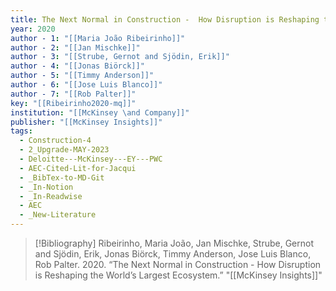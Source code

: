 ```yaml
---
title: The Next Normal in Construction -  How Disruption is Reshaping the World’s Largest Ecosystem
year: 2020
author - 1: "[[Maria João Ribeirinho]]"
author - 2: "[[Jan Mischke]]"
author - 3: "[[Strube, Gernot and Sjödin, Erik]]"
author - 4: "[[Jonas Biörck]]"
author - 5: "[[Timmy Anderson]]"
author - 6: "[[Jose Luis Blanco]]"
author - 7: "[[Rob Palter]]"
key: "[[Ribeirinho2020-mq]]"
institution: "[[McKinsey \and Company]]"
publisher: "[[McKinsey Insights]]"
tags:
  - Construction-4
  - 2_Upgrade-MAY-2023
  - Deloitte---McKinsey---EY---PWC
  - AEC-Cited-Lit-for-Jacqui
  - _BibTex-to-MD-Git
  - _In-Notion
  - _In-Readwise
  - AEC
  - _New-Literature
---
```


> [!Bibliography]
> Ribeirinho, Maria João, Jan Mischke, Strube, Gernot and Sjödin, Erik, Jonas Biörck, Timmy Anderson, Jose Luis Blanco, Rob Palter. 2020. “The Next Normal in Construction -  How Disruption is Reshaping the World’s Largest Ecosystem.” "[[McKinsey Insights]]"
